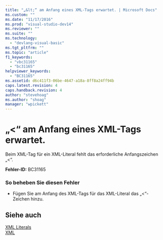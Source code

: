 ```yaml
---
title: "„&lt;“ am Anfang eines XML-Tags erwartet. | Microsoft Docs"
ms.custom: ""
ms.date: "11/17/2016"
ms.prod: "visual-studio-dev14"
ms.reviewer: ""
ms.suite: ""
ms.technology: 
  - "devlang-visual-basic"
ms.tgt_pltfrm: ""
ms.topic: "article"
f1_keywords: 
  - "vbc31165"
  - "bc31165"
helpviewer_keywords: 
  - "BC31165"
ms.assetid: d6c411f3-06be-4647-a18a-8ff8a24ff94b
caps.latest.revision: 4
caps.handback.revision: 4
author: "stevehoag"
ms.author: "shoag"
manager: "wpickett"
---
```

# „&lt;“ am Anfang eines XML-Tags erwartet.
Beim XML\-Tag für ein XML\-Literal fehlt das erforderliche Anfangszeichen „\<“.  
  
 **Fehler\-ID:** BC31165  
  
### So beheben Sie diesen Fehler  
  
-   Fügen Sie am Anfang des XML\-Tags für das XML\-Literal das „\<“\-Zeichen hinzu.  
  
## Siehe auch  
 [XML Literals](../../visual-basic/language-reference/xml-literals/index.md)   
 [XML](../../visual-basic/programming-guide/language-features/xml/index.md)